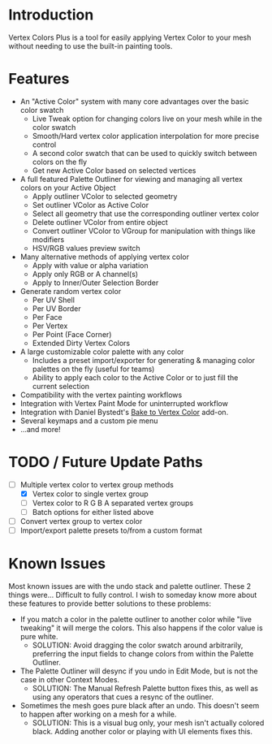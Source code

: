 # Introduction
Vertex Colors Plus is a tool for easily applying Vertex Color to your mesh without needing to use the built-in painting tools.

# Features
- An "Active Color" system with many core advantages over the basic color swatch
	- Live Tweak option for changing colors live on your mesh while in the color swatch
	- Smooth/Hard vertex color application interpolation for more precise control
	- A second color swatch that can be used to quickly switch between colors on the fly
	- Get new Active Color based on selected vertices
- A full featured Palette Outliner for viewing and managing all vertex colors on your Active Object
	- Apply outliner VColor to selected geometry
	- Set outliner VColor as Active Color
	- Select all geometry that use the corresponding outliner vertex color
	- Delete outliner VColor from entire object
	- Convert outliner VColor to VGroup for manipulation with things like modifiers
	- HSV/RGB values preview switch
- Many alternative methods of applying vertex color
	- Apply with value or alpha variation
	- Apply only RGB or A channel(s)
	- Apply to Inner/Outer Selection Border
- Generate random vertex color
	- Per UV Shell
	- Per UV Border
	- Per Face
	- Per Vertex
	- Per Point (Face Corner)
	- Extended Dirty Vertex Colors
- A large customizable color palette with any color
	- Includes a preset import/exporter for generating & managing color palettes on the fly (useful for teams)
	- Ability to apply each color to the Active Color or to just fill the current selection
- Compatibility with the vertex painting workflows
- Integration with Vertex Paint Mode for uninterrupted workflow
- Integration with Daniel Bystedt's [Bake to Vertex Color](https://3dbystedt.gumroad.com/l/zdgxg) add-on.
- Several keymaps and a custom pie menu
- ...and more!

# TODO / Future Update Paths
- [ ] Multiple vertex color to vertex group methods
	- [x] Vertex color to single vertex group
	- [ ] Vertex color to R G B A separated vertex groups
	- [ ] Batch options for either listed above
- [ ] Convert vertex group to vertex color
- [ ] Import/export palette presets to/from a custom format

# Known Issues
Most known issues are with the undo stack and palette outliner. These 2 things were... Difficult to fully control. I wish to someday know more about these features to provide better solutions to these problems:

- If you match a color in the palette outliner to another color while "live tweaking" it will merge the colors. This also happens if the color value is pure white.
  - SOLUTION: Avoid dragging the color swatch around arbitrarily, preferring the input fields to change colors from within the Palette Outliner.
- The Palette Outliner will desync if you undo in Edit Mode, but is not the case in other Context Modes.
  - SOLUTION: The Manual Refresh Palette button fixes this, as well as using any operators that cues a resync of the outliner.
- Sometimes the mesh goes pure black after an undo. This doesn't seem to happen after working on a mesh for a while.
  - SOLUTION: This is a visual bug only, your mesh isn't actually colored black. Adding another color or playing with UI elements fixes this.
